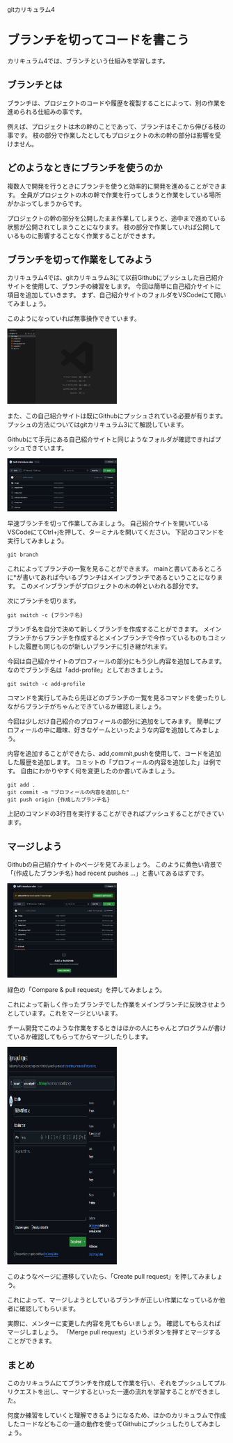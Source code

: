 gitカリキュラム4
# ブランチを切ってコードを書こう

カリキュラム4では、ブランチという仕組みを学習します。
## ブランチとは

ブランチは、プロジェクトのコードや履歴を複製することによって、別の作業を進められる仕組みの事です。

例えば、プロジェクトは木の幹のことであって、ブランチはそこから伸びる枝の事です。
枝の部分で作業したとしてもプロジェクトの木の幹の部分は影響を受けません。

## どのようなときにブランチを使うのか

複数人で開発を行うときにブランチを使うと効率的に開発を進めることができます。
全員がプロジェクトの木の幹で作業を行ってしまうと作業をしている場所がかぶってしまうからです。

プロジェクトの幹の部分を公開したまま作業してしまうと、途中まで進めている状態が公開されてしまうことになります。
枝の部分で作業していれば公開しているものに影響することなく作業することができます。

## ブランチを切って作業をしてみよう

カリキュラム4では、gitカリキュラム3にて以前Githubにプッシュした自己紹介サイトを使用して、ブランチの練習をします。
今回は簡単に自己紹介サイトに項目を追加していきます。
まず、自己紹介サイトのフォルダをVSCodeにて開いてみましょう。

このようになっていれば無事操作できています。

<img src="./images/git4/git4-1.png" width="50%">

また、この自己紹介サイトは既にGithubにプッシュされている必要が有ります。
プッシュの方法についてはgitカリキュラム3にて解説しています。

Githubにて手元にある自己紹介サイトと同じようなフォルダが確認できればプッシュできています。

<img src="./images/git4/git4-2.png" width="50%">

早速ブランチを切って作業してみましょう。
自己紹介サイトを開いているVSCodeにてCtrl+jを押して、ターミナルを開いてください。
下記のコマンドを実行してみましょう。

```
git branch 
```

これによってブランチの一覧を見ることができます。
mainと書いてあるところに*が書いてあれば今いるブランチはメインブランチであるということになります。
このメインブランチがプロジェクトの木の幹といわれる部分です。

次にブランチを切ります。
```
git switch -c {ブランチ名}
```
ブランチ名を自分で決めて新しくブランチを作成することができます。
メインブランチからブランチを作成するとメインブランチで今作っているものもコミットした履歴も同じものが新しいブランチに引き継がれます。

今回は自己紹介サイトのプロフィールの部分にもう少し内容を追加してみます。
なのでブランチ名は「add-profile」としておきましょう。

```
git switch -c add-profile
```

コマンドを実行してみたら先ほどのブランチの一覧を見るコマンドを使ったりしながらブランチがちゃんとできているか確認しましょう。

今回は少しだけ自己紹介のプロフィールの部分に追加をしてみます。
簡単にプロフィールの中に趣味、好きなゲームといったような内容を追加してみましょう。

内容を追加することができたら、add,commit,pushを使用して、コードを追加した履歴を追加します。
コミットの「プロフィールの内容を追加した」は例です。
自由にわかりやすく何を変更したのか書いてみましょう。

```
git add .
git commit -m "プロフィールの内容を追加した"
git push origin {作成したブランチ名}
```

上記のコマンドの3行目を実行することができればプッシュすることができています。

## マージしよう

Githubの自己紹介サイトのページを見てみましょう。
このように黄色い背景で「{作成したブランチ名} had recent pushes ...」と書いてあるはずです。

<img src="./images/git4/git4-3.png" width="50%">

緑色の「Compare & pull request」を押してみましょう。

これによって新しく作ったブランチでした作業をメインブランチに反映させようとしています。これをマージといいます。

チーム開発でこのような作業をするときはほかの人にちゃんとプログラムが書けているか確認してもらってからマージしたりします。

<img src="./images/git4/git4-4.png" width="50%"  height="500px">

このようなページに遷移していたら、「Create pull request」を押してみましょう。

これによって、マージしようとしているブランチが正しい作業になっているか他者に確認してもらいます。

実際に、メンターに変更した内容を見てもらいましょう。
確認してもらえればマージしましょう。
「Merge pull request」というボタンを押すとマージすることができます。

## まとめ

このカリキュラムにてブランチを作成して作業を行い、それをプッシュしてプルリクエストを出し、マージするといった一連の流れを学習することができました。

何度か練習をしていくと理解できるようになるため、ほかのカリキュラムで作成したコードなどもこの一連の動作を使ってGithubにプッシュしたりしてみましょう。


